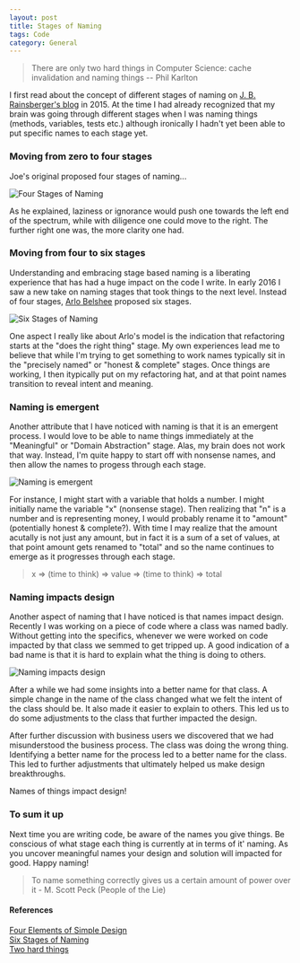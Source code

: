 ```yaml
---
layout: post
title: Stages of Naming
tags: Code
category: General
---
```


<blockquote>
There are only two hard things in Computer Science: cache invalidation and naming things -- Phil Karlton
</blockquote>

I first read about the concept of different stages of naming on [J. B. Rainsberger's blog](http://www.jbrains.ca/permalink/the-four-elements-of-simple-design) in 2015. At the time I had already recognized that my brain was going through different stages when I was naming things (methods, variables, tests etc.) although ironically I hadn't yet been able to put specific names to each stage yet. 

### Moving from zero to four stages ###

Joe's original proposed four stages of naming...

<img class="img-responsive" alt="Four Stages of Naming" src="{{ site.url }}/assets/images/Naming-Four-Stages.png">

As he explained, laziness or ignorance would push one towards the left end of the spectrum, while with diligence one could move to the right. The further right one was, the more clarity one had.

### Moving from four to six stages ###

Understanding and embracing stage based naming is a liberating experience that has had a huge impact on the code I write. In early 2016 I saw a new take on naming stages that took things to the next level. Instead of four stages, [Arlo Belshee](https://twitter.com/arlobelshee) proposed six stages. 

<img class="img-responsive center-block" alt="Six Stages of Naming" src="{{ site.url }}/assets/images/Naming-Six-Stages.png">

One aspect I really like about Arlo's model is the indication that refactoring starts at the "does the right thing" stage. My own experiences lead me to believe that while I'm trying to get something to work names typically sit in the "precisely named" or "honest & complete" stages. Once things are working, I then itypically put on my refactoring hat, and at that point names transition to reveal intent and meaning.

### Naming is emergent

Another attribute that I have noticed with naming is that it is an emergent process. I would love to be able to name things immediately at the "Meaningful" or "Domain Abstraction" stage. Alas, my brain does not work that way. Instead, I'm quite happy to start off with nonsense names, and then allow the names to progess through each stage.

<img class="img-responsive" alt="Naming is emergent" src="{{ site.url }}/assets/images/Naming-Emergent.jpg">

For instance, I might start with a variable that holds a number. I might initially name the variable "x" (nonsense stage). Then realizing that "n" is a number and is representing money, I would probably rename it to "amount" (potentially honest & complete?). With time I may realize that the amount acutally is not just any amount, but in fact it is a sum of a set of values, at that point amount gets renamed to "total" and so the name continues to emerge as it progresses through each stage.

<blockquote>
x => (time to think) => value => (time to think) => total
</blockquote>

### Naming impacts design

Another aspect of naming that I have noticed is that names impact design. Recently I was working on a piece of code where a class was named badly. Without getting into the specifics, whenever we were worked on code impacted by that class we semmed to get tripped up. A good indication of a bad name is that it is hard to explain what the thing is doing to others.

<img class="img-responsive" alt="Naming impacts design" src="{{ site.url }}/assets/images/Naming-Design.jpg">

After a while we had some insights into a better name for that class. A simple change in the name of the class changed what we felt the intent of the class should be. It also made it easier to explain to others. This led us to do some adjustments to the class that further impacted the design.

After further discussion with business users we discovered that we had misunderstood the business process. The class was doing the wrong thing. Identifying a better name for the process led to a better name for the class. This led to further adjustments that ultimately helped us make design breakthroughs. 

Names of things impact design!

### To sum it up

Next time you are writing code, be aware of the names you give things. Be conscious of what stage each thing is currently at in terms of it' naming. As you uncover meaningful names your design and solution will impacted for good. Happy naming!

<blockquote>
To name something correctly gives us a certain amount of power over it - M. Scott Peck (People of the Lie) 
</blockquote>

#### References ####

[Four Elements of Simple Design](http://www.jbrains.ca/permalink/the-four-elements-of-simple-design)  
[Six Stages of Naming](https://twitter.com/llewellynfalco/status/634014935706636288)  
[Two hard things](http://martinfowler.com/bliki/TwoHardThings.html)  
